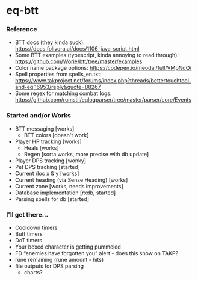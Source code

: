 # eq-btt

### Reference
* BTT docs (they kinda suck): https://docs.folivora.ai/docs/1106_java_script.html
* Some BTT examples (typescript, kinda annoying to read through): https://github.com/Worie/btt/tree/master/examples
* Color name package options: https://codepen.io/meodai/full/VMpNdQ/
* Spell properties from spells_en.txt: https://www.takproject.net/forums/index.php?threads/bettertouchtool-and-eq.16953/reply&quote=88267
* Some regex for matching combat logs: https://github.com/rumstil/eqlogparser/tree/master/parser/core/Events
   
### Started and/or Works
* BTT messaging [works]
    * BTT colors [doesn't work]
* Player HP tracking [works]
    * Heals [works]
    * Regen [sorta works, more precise with db update]
* Player DPS tracking [wonky]
* Pet DPS tracking [started]
* Current /loc x & y [works]
* Current heading (via Sense Heading) [works]
* Current zone [works, needs improvements]
* Database implementation [rxdb, started]
* Parsing spells for db [started]

### I'll get there...
* Cooldown timers
* Buff timers
* DoT timers
* Your boxed character is getting pummeled
* FD “enemies have forgotten you” alert - does this show on TAKP?
* rune remaining (rune amount - hits)
* file outputs for DPS parsing
    * charts?
